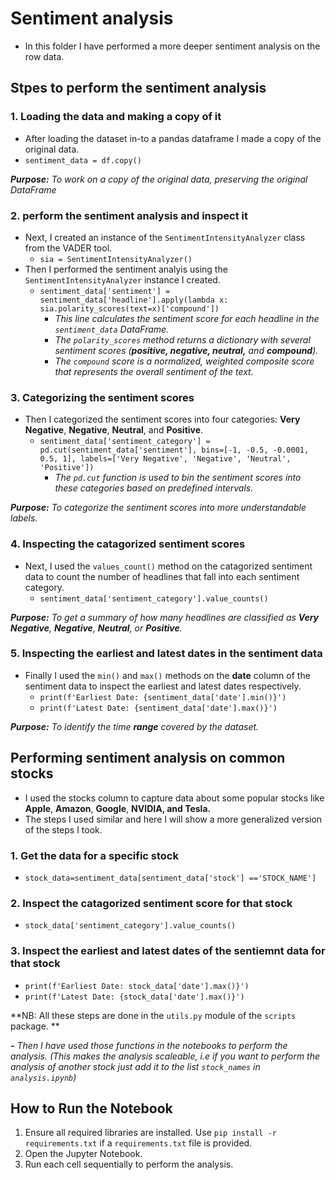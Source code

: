 # Sentiment analysis

- In this folder I have performed a more deeper sentiment analysis on the row data.

## Stpes to perform the sentiment analysis

### 1. Loading the data and making a copy of it

- After loading the dataset in-to a pandas dataframe I made a copy of the original data.
- `sentiment_data = df.copy()`

***Purpose:** To work on a copy of the original data, preserving the original DataFrame*

### 2. perform the sentiment analysis and inspect it

- Next, I created an instance of the `SentimentIntensityAnalyzer` class from the VADER tool.
  - `sia = SentimentIntensityAnalyzer()`
- Then I performed the sentiment analyis using the `SentimentIntensityAnalyzer` instance I created.
  - `sentiment_data['sentiment'] = sentiment_data['headline'].apply(lambda x: sia.polarity_scores(text=x)['compound'])`
    - *This line calculates the sentiment score for each headline in the `sentiment_data` DataFrame.*
    - *The `polarity_scores` method returns a dictionary with several sentiment scores (**positive, negative, neutral,** and **compound**).*
    - *The `compound` score is a normalized, weighted composite score that represents the overall sentiment of the text.*

### 3. Categorizing the sentiment scores

- Then I categorized the sentiment scores into four categories: **Very Negative**, **Negative**, **Neutral**, and **Positive**.
  - `sentiment_data['sentiment_category'] = pd.cut(sentiment_data['sentiment'], bins=[-1, -0.5, -0.0001, 0.5, 1], labels=['Very Negative', 'Negative', 'Neutral', 'Positive'])`
    - *The `pd.cut` function is used to bin the sentiment scores into these categories based on predefined intervals.*

***Purpose:** To categorize the sentiment scores into more understandable labels.*

### 4. Inspecting the catagorized sentiment scores

- Next, I used the `values_count()` method on the catagorized sentiment data to count the number of headlines that fall into each sentiment category.
  - `sentiment_data['sentiment_category'].value_counts()`

***Purpose:** To get a summary of how many headlines are classified as **Very Negative**, **Negative**, ***Neutral***, or ***Positive**.**

### 5. Inspecting the earliest and latest dates in the sentiment data

- Finally I used the `min()` and `max()` methods on the **date** column of the sentiment data to inspect the earliest and latest dates respectively.
  - `print(f'Earliest Date: {sentiment_data['date'].min()}')`
  - `print(f'Latest Date: {sentiment_data['date'].max()}')`

***Purpose:** To identify the time **range** covered by the dataset.*

## Performing sentiment analysis on common stocks

- I used the stocks column to capture data about some popular stocks like **Apple**, **Amazon**, **Google**, **NVIDIA, and Tesla.**
- The steps I used similar and here I will show a more generalized version of the steps I took.

### 1. Get the data for a specific stock

- `stock_data=sentiment_data[sentiment_data['stock'] =='STOCK_NAME']`

### 2. Inspect the catagorized sentiment score for that stock

- `stock_data['sentiment_category'].value_counts()`

### 3. Inspect the earliest and latest dates of the sentiemnt data for that stock

- `print(f'Earliest Date: stock_data['date'].max()}')`
- `print(f'Latest Date: {stock_data['date'].max()}')`

**NB: All these steps are done in the `utils.py` module of the `scripts` package. **

**-** *Then I have used those functions in the notebooks to perform the analysis. (This makes the analysis scaleable, i.e if you want to perform the analysis of another stock just add it to the list `stock_names` in `analysis.ipynb`)*

## How to Run the Notebook

1. Ensure all required libraries are installed. Use `pip install -r requirements.txt` if a `requirements.txt` file is provided.
2. Open the Jupyter Notebook.
3. Run each cell sequentially to perform the analysis.
